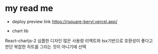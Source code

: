 # my read me

- deploy preview link
  https://rsquare-beryl.vercel.app/

- chart lib

React-chartjs-2
심플한 디자인
많은 사용량
리액트와 tsx기반으로 호환성이 좋다고 판단
복잡한 차트를 그리는 것이 아니기에 선택
